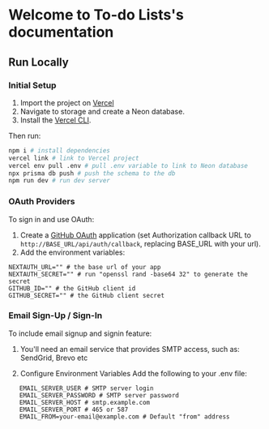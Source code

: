 # Welcome to To-do Lists's documentation

## Run Locally

### Initial Setup

1. Import the project on [Vercel](https://vercel.com)
2. Navigate to storage and create a Neon database.
3. Install the [Vercel CLI](https://vercel.com/docs/cli).

Then run:

```bash
npm i # install dependencies
vercel link # link to Vercel project
vercel env pull .env # pull .env variable to link to Neon database
npx prisma db push # push the schema to the db
npm run dev # run dev server
```

### OAuth Providers

To sign in and use OAuth:

1. Create a [GitHub OAuth](https://github.com/settings/apps/new) application (set Authorization callback URL to `http://BASE_URL/api/auth/callback`, replacing BASE_URL with your url).
2. Add the environment variables:

```text
NEXTAUTH_URL="" # the base url of your app
NEXTAUTH_SECRET="" # run "openssl rand -base64 32" to generate the secret
GITHUB_ID="" # the GitHub client id
GITHUB_SECRET="" # the GitHub client secret
```

### Email Sign-Up / Sign-In

To include email signup and signin feature:

1. You'll need an email service that provides SMTP access, such as: SendGrid, Brevo etc

2. Configure Environment Variables
   Add the following to your .env file:

```text
   EMAIL_SERVER_USER # SMTP server login
   EMAIL_SERVER_PASSWORD # SMTP server password
   EMAIL_SERVER_HOST # smtp.example.com
   EMAIL_SERVER_PORT # 465 or 587
   EMAIL_FROM=your-email@example.com # Default "from" address
```
